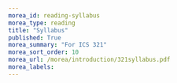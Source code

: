 ```yaml
---
morea_id: reading-syllabus
morea_type: reading
title: "Syllabus"
published: True
morea_summary: "For ICS 321"
morea_sort_order: 10
morea_url: /morea/introduction/321syllabus.pdf
morea_labels: 
---
```

